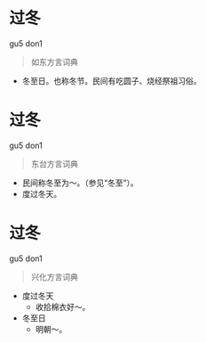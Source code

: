# 过冬
gu5 don1
> 如东方言词典
- 冬至日。也称冬节。民间有吃圆子、烧经祭祖习俗。

# 过冬
gu5 don1
> 东台方言词典
- 民间称冬至为～。（参见“冬至”）。
- 度过冬天。

# 过冬
gu5 don1
> 兴化方言词典
- 度过冬天
  - 收拾棉衣好～。
- 冬至日
  - 明朝～。
